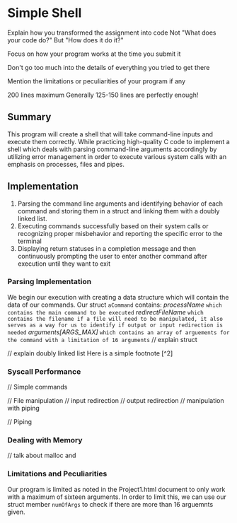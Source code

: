 # Simple Shell

Explain how you transformed the assignment into code
Not "What does your code do?"
But "How does it do it?"

Focus on how your program works at the time you submit it

Don't go too much into the details of everything you tried to get there

Mention the limitations or peculiarities of your program if any

200 lines maximum
Generally 125-150 lines are perfectly enough!

## Summary

This program will create a shell that will take command-line inputs and execute them correctly. While practicing high-quality C code to implement a shell which deals with parsing command-line arguments accordingly by utilizing error management in order to execute various system calls with an emphasis on processes, files and pipes.

## Implementation

1. Parsing the command line arguments and identifying behavior of each command and storing them in a struct and linking them with a doubly linked list. 
2. Executing commands successfully based on their system calls or recognizing proper misbehavior and reporting the specific error to the terminal
3. Displaying return statuses in a completion message and then continuously prompting the user to enter another command after execution until they want to exit

### Parsing Implementation 

We begin our execution with creating a data structure which will contain the data of our commands. Our struct `aCommand` contains:
	_processName_ `which contains the main command to be executed`
	_redirectFileName_ `which contains the filename if a file will need to be manipulated, it also serves as a way for us to identify if output or input redirection is needed` 
	_arguments[ARGS_MAX]_ `which contains an array of arguements for the command with a limitation of 16 arguments`
// explain struct

// explain doubly linked list 
Here is a simple footnote [^2]

### Syscall Performance

// Simple commands

// File manipulation 
	// input redirection
	// output redirection
	// manipulation with piping 

// Piping 

### Dealing with Memory 

// talk about malloc and 

### Limitations and Peculiarities 

Our program is limited as noted in the Project1.html document to only work with a maximum of sixteen arguments. In order to limit this, we can use our struct member `numOfArgs` to check if there are more than 16 arguemnts given. 
